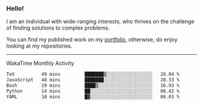 ### Hello!

I am an individual with wide-ranging interests, who thrives on the challenge of finding solutions to complex problems.

You can find my published work on my [portfolio](https://bumbleboss.xyz/work), otherwise, do enjoy looking at my repositories.

---

WakaTime Monthly Activity

<!--START_SECTION:waka-->

```txt
TeX          49 mins         ███████▒░░░░░░░░░░░░░░░░░   28.84 %
JavaScript   48 mins         ███████░░░░░░░░░░░░░░░░░░   28.33 %
Bash         29 mins         ████▒░░░░░░░░░░░░░░░░░░░░   16.93 %
Python       14 mins         ██░░░░░░░░░░░░░░░░░░░░░░░   08.42 %
YAML         10 mins         █▓░░░░░░░░░░░░░░░░░░░░░░░   06.03 %
```

<!--END_SECTION:waka-->
